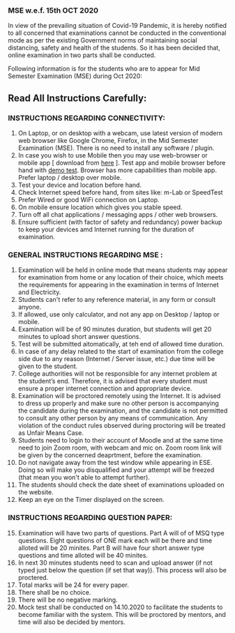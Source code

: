 ### MSE w.e.f. 15th OCT 2020

In view of the prevailing situation of Covid-19 Pandemic, it is hereby notified to all concerned that
examinations cannot be conducted in the conventional mode as per the existing Government norms of
maintaining social distancing, safety and health of the students. So it has been decided that,
online examination in two parts shall be conducted.

Following information is for the students who are to appear for Mid Semester Examination (MSE) during Oct 2020:

## Read All Instructions Carefully:

### INSTRUCTIONS REGARDING CONNECTIVITY:
1.	On Laptop, or on desktop with a webcam, use latest version of modern web browser like Google Chrome, Firefox, in the Mid Semester Examination (MSE). There is no need to install any software / plugin.
1.	In case you wish to use Mobile then you may use web-browser or mobile app [ download from [here](https://moodle.com/app/#mobile-app) ]. Test app and mobile browser before hand with [demo test](). Browser has more capabilities than mobile app. Prefer laptop / desktop over mobile.
1. Test your device and location before hand.
1.	Check Internet speed before hand, from sites like: m-Lab or SpeedTest
1.	Prefer Wired or good WiFi connection on Laptop.
1.	On mobile ensure location which gives you stable speed.
1.	Turn off all chat applications / messaging apps / other web browsers.
1.	Ensure sufficient (with factor of safety and redundancy) power backup to keep your devices amd Internet running for the duration of examination.



### GENERAL INSTRUCTIONS REGARDING MSE :
1.	Examination will be held in online mode that means students may appear for examination from home or any location of their choice, which meets the requirements for appearing in the examination in terms of Internet and Electricity.
2.	Students can't refer to any reference material, in any form or consult anyone.
2. If allowed, use only calculator, and not any app on Desktop / laptop or mobile.
3.	Examination will be of 90 minutes duration, but students will get 20 minutes to upload short answer questions.
3. Test will be submitted aitomatically, at teh end of allowed time duration.
4.	In case of any delay related to the start of examination from the college side due to any reason (Internet / Server issue, etc.) due time will be given to the student.
5.	College authorities will not be responsible for any internet problem at the student’s end. Therefore, it is advised that every student must ensure a proper internet connection and appropriate device.
6.	Examination will be proctored remotely using the Internet. It is advised to dress up properly and make sure no other person is accompanying the candidate during the examination, and the candidate is not permitted to consult any other person by any means of communication. Any violation of the conduct rules observed during proctoring will be treated as Unfair Means Case.
6. Students need to login to their account of Moodle and at the same time need to join Zoom room, with webcam and mic on. Zoom room link will be given by the concerned deaprtment, before the examination.
7.	Do not navigate away from the test window while appearing in ESE. Doing so will make you disqualified and your attempt will be freezed (that mean you won't able to attempt further).
7.	The students should check the date sheet of examinations uploaded on the website.
7.	Keep an eye on the Timer displayed on the screen.

### INSTRUCTIONS REGARDING QUESTION PAPER:

15.	Examination will have two parts of questions. Part A will of of MSQ type questions. Eight questions of ONE mark each will be there and time alloted will be 20 minites.
Part B will have four short answer type questions and time alloted will be 40 minites.
16. In next 30 minutes students need to scan and upload answer (if not typed just below the question (if set that way)). This process will also be proctered.
16. Total marks will be 24 for every paper.
17.	There shall be no choice.
18.	There will be no negative marking.
19.	Mock test shall be conducted on 14.10.2020 to facilitate the students to become familiar with the system. This will be proctored by mentors, and time will also be decided by mentors.
